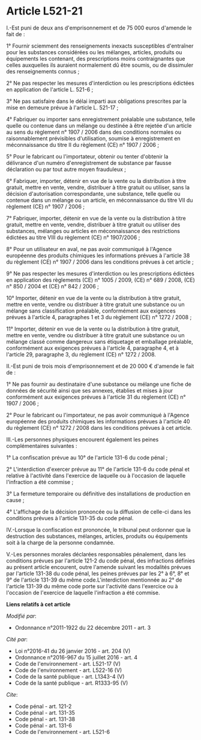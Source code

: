 # Article L521-21

I.-Est puni de deux ans d'emprisonnement et de 75 000 euros d'amende le fait de : 

1° Fournir sciemment des renseignements inexacts susceptibles d'entraîner pour les substances considérées ou les mélanges,
articles, produits ou équipements les contenant, des prescriptions moins contraignantes que celles auxquelles ils auraient
normalement dû être soumis, ou de dissimuler des renseignements connus ; 

2° Ne pas respecter les mesures d'interdiction ou les prescriptions édictées en application de l'article L. 521-6 ; 

3° Ne pas satisfaire dans le délai imparti aux obligations prescrites par la mise en demeure prévue à l'article L. 521-17 ; 

4° Fabriquer ou importer sans enregistrement préalable une substance, telle quelle ou contenue dans un mélange ou destinée à
être rejetée d'un article au sens du règlement n° 1907 / 2006 dans des conditions normales ou raisonnablement prévisibles
d'utilisation, soumise à enregistrement en méconnaissance du titre II du règlement (CE) n° 1907 / 2006 ; 

5° Pour le fabricant ou l'importateur, obtenir ou tenter d'obtenir la délivrance d'un numéro d'enregistrement de substance
par fausse déclaration ou par tout autre moyen frauduleux ; 

6° Fabriquer, importer, détenir en vue de la vente ou la distribution à titre gratuit, mettre en vente, vendre, distribuer à
titre gratuit ou utiliser, sans la décision d'autorisation correspondante, une substance, telle quelle ou contenue dans un
mélange ou un article, en méconnaissance du titre VII du règlement (CE) n° 1907 / 2006 ; 

7° Fabriquer, importer, détenir en vue de la vente ou la distribution à titre gratuit, mettre en vente, vendre, distribuer à
titre gratuit ou utiliser des substances, mélanges ou articles en méconnaissance des restrictions édictées au titre VIII du
règlement (CE) n° 1907/2006 ;

8° Pour un utilisateur en aval, ne pas avoir communiqué à l'Agence européenne des produits chimiques les informations prévues
à l'article 38 du règlement (CE) n° 1907 / 2006 dans les conditions prévues à cet article ; 

9° Ne pas respecter les mesures d'interdiction ou les prescriptions édictées en application des règlements (CE) n° 1005 /
2009, (CE) n° 689 / 2008, (CE) n° 850 / 2004 et (CE) n° 842 / 2006 ; 

10° Importer, détenir en vue de la vente ou la distribution à titre gratuit, mettre en vente, vendre ou distribuer à titre
gratuit une substance ou un mélange sans classification préalable, conformément aux exigences prévues à l'article 4,
paragraphes 1 et 3 du règlement (CE) n° 1272 / 2008 ; 

11° Importer, détenir en vue de la vente ou la distribution à titre gratuit, mettre en vente, vendre ou distribuer à titre
gratuit une substance ou un mélange classé comme dangereux sans étiquetage et emballage préalable, conformément aux exigences
prévues à l'article 4, paragraphe 4, et à l'article 29, paragraphe 3, du règlement (CE) n° 1272 / 2008. 

II.-Est puni de trois mois d'emprisonnement et de 20 000 € d'amende le fait de : 

1° Ne pas fournir au destinataire d'une substance ou mélange une fiche de données de sécurité ainsi que ses annexes, établies
et mises à jour conformément aux exigences prévues à l'article 31 du règlement (CE) n° 1907 / 2006 ; 

2° Pour le fabricant ou l'importateur, ne pas avoir communiqué à l'Agence européenne des produits chimiques les informations
prévues à l'article 40 du règlement (CE) n° 1272 / 2008 dans les conditions prévues à cet article. 

III.-Les personnes physiques encourent également les peines complémentaires suivantes : 

1° La confiscation prévue au 10° de l'article 131-6 du code pénal ; 

2° L'interdiction d'exercer prévue au 11° de l'article 131-6 du code pénal et relative à l'activité dans l'exercice de
laquelle ou à l'occasion de laquelle l'infraction a été commise ; 

3° La fermeture temporaire ou définitive des installations de production en cause ; 

4° L'affichage de la décision prononcée ou la diffusion de celle-ci dans les conditions prévues à l'article 131-35 du code
pénal. 

IV.-Lorsque la confiscation est prononcée, le tribunal peut ordonner que la destruction des substances, mélanges, articles,
produits ou équipements soit à la charge de la personne condamnée.

V.-Les personnes morales déclarées responsables pénalement, dans les conditions prévues par l'article 121-2 du code pénal,
des infractions définies au présent article encourent, outre l'amende suivant les modalités prévues par l'article 131-38 du
code pénal, les peines prévues par les 2° à 6°, 8° et 9° de l'article 131-39 du même code.L'interdiction mentionnée au 2° de
l'article 131-39 du même code porte sur l'activité dans l'exercice ou à l'occasion de l'exercice de laquelle l'infraction a
été commise.

**Liens relatifs à cet article**

_Modifié par_:

  - Ordonnance n°2011-1922 du 22 décembre 2011 - art. 3

_Cité par_:

  - Loi n°2016-41 du 26 janvier 2016 - art. 204 (V)
  - Ordonnance n°2016-967 du 15 juillet 2016 - art. 4
  - Code de l'environnement - art. L521-17 (V)
  - Code de l'environnement - art. L522-16 (V)
  - Code de la santé publique - art. L1343-4 (V)
  - Code de la santé publique - art. R1333-95 (V)

_Cite_:

  - Code pénal - art. 121-2
  - Code pénal - art. 131-35
  - Code pénal - art. 131-38
  - Code pénal - art. 131-6
  - Code de l'environnement - art. L521-6
